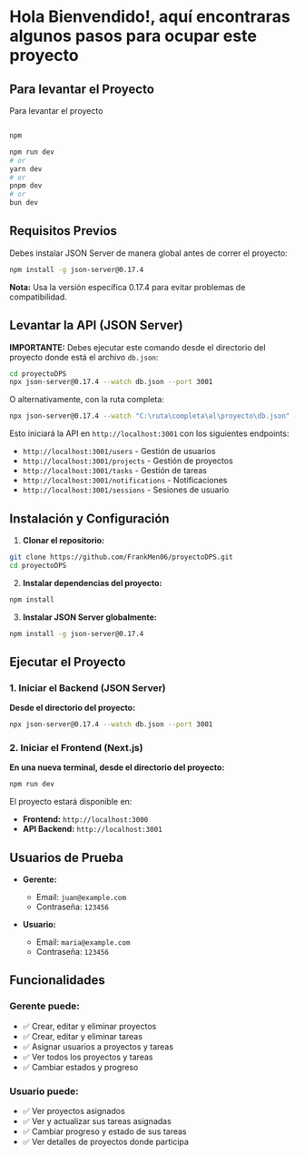 # Hola Bienvendido!, aquí encontraras algunos pasos para ocupar este proyecto 
## Para levantar el Proyecto

Para levantar el proyecto
```bash

npm

npm run dev
# or
yarn dev
# or
pnpm dev
# or
bun dev
```


## Requisitos Previos

Debes instalar JSON Server de manera global antes de correr el proyecto:

```bash
npm install -g json-server@0.17.4
```

**Nota:** Usa la versión específica 0.17.4 para evitar problemas de compatibilidad.

## Levantar la API (JSON Server)

**IMPORTANTE:** Debes ejecutar este comando desde el directorio del proyecto donde está el archivo `db.json`:

```bash
cd proyectoDPS
npx json-server@0.17.4 --watch db.json --port 3001
```

O alternativamente, con la ruta completa:

```bash
npx json-server@0.17.4 --watch "C:\ruta\completa\al\proyecto\db.json" --port 3001
```

Esto iniciará la API en `http://localhost:3001` con los siguientes endpoints:
- `http://localhost:3001/users` - Gestión de usuarios
- `http://localhost:3001/projects` - Gestión de proyectos  
- `http://localhost:3001/tasks` - Gestión de tareas
- `http://localhost:3001/notifications` - Notificaciones
- `http://localhost:3001/sessions` - Sesiones de usuario

## Instalación y Configuración

1. **Clonar el repositorio:**
```bash
git clone https://github.com/FrankMen06/proyectoDPS.git
cd proyectoDPS
```

2. **Instalar dependencias del proyecto:**
```bash
npm install
```

3. **Instalar JSON Server globalmente:**
```bash
npm install -g json-server@0.17.4
```

## Ejecutar el Proyecto

### 1. Iniciar el Backend (JSON Server)
**Desde el directorio del proyecto:**
```bash
npx json-server@0.17.4 --watch db.json --port 3001
```

### 2. Iniciar el Frontend (Next.js)
**En una nueva terminal, desde el directorio del proyecto:**
```bash
npm run dev
```

El proyecto estará disponible en:
- **Frontend:** `http://localhost:3000`
- **API Backend:** `http://localhost:3001`

## Usuarios de Prueba

- **Gerente:** 
  - Email: `juan@example.com`
  - Contraseña: `123456`
  
- **Usuario:** 
  - Email: `maria@example.com` 
  - Contraseña: `123456`

## Funcionalidades

### Gerente puede:
- ✅ Crear, editar y eliminar proyectos
- ✅ Crear, editar y eliminar tareas
- ✅ Asignar usuarios a proyectos y tareas
- ✅ Ver todos los proyectos y tareas
- ✅ Cambiar estados y progreso

### Usuario puede:
- ✅ Ver proyectos asignados
- ✅ Ver y actualizar sus tareas asignadas
- ✅ Cambiar progreso y estado de sus tareas
- ✅ Ver detalles de proyectos donde participa
